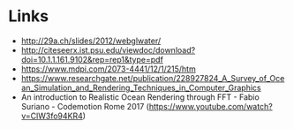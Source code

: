 # Links

* http://29a.ch/slides/2012/webglwater/
* http://citeseerx.ist.psu.edu/viewdoc/download?doi=10.1.1.161.9102&rep=rep1&type=pdf
* https://www.mdpi.com/2073-4441/12/1/215/htm
* https://www.researchgate.net/publication/228927824_A_Survey_of_Ocean_Simulation_and_Rendering_Techniques_in_Computer_Graphics
* An introduction to Realistic Ocean Rendering through FFT - Fabio Suriano - Codemotion Rome 2017 (https://www.youtube.com/watch?v=ClW3fo94KR4)